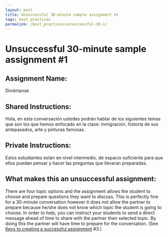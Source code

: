 ```yaml
---
layout: post
title: Unsuccessful 30-minute sample assignment #1
tags: best_practices
permalink: /best_practices/unsuccessful-30-1/
---
```


# Unsuccessful 30-minute sample assignment #1

## Assignment Name: 
Diviértanse 

## Shared Instructions: 
Hola, en esta conversación ustedes podrán hablar de los siguientes temas que son los que hemos enfocado en la clase: inmigración, historia de sus antepasados, arte y pinturas famosas.

## Private Instructions: 
Estos estudiantes están en nivel intermedio, de espacio suficiente para que ellos puedan pensar y hacer las preguntas que llevaran preparadas.

## What makes this an unsuccessful assignment:
There are four topic options and the assignment allows the student to choose and prepare questions they want to discuss. This is perfectly fine for a 30-minute conversation however it does not allow the partner to prepare because he/she does not know which topic the student is going to choose. In order to help, you can instruct your students to send a direct message ahead of time to share with the partner their selected topic. By doing this the partner will have time to prepare for the conversation. (See [Keys to creating a successful assignment](/best_practices/keys-to-a-successful-assignment/) #3.)